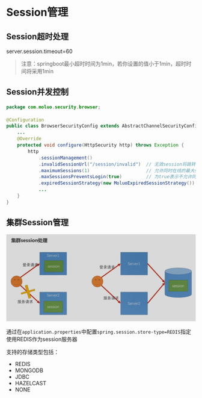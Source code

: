 # Session管理

## Session超时处理

server.session.timeout=60

> 注意：springboot最小超时时间为1min，若你设置的值小于1min，超时时间将采用1min

## Session并发控制

```java
package com.moluo.security.browser;

@Configuration
public class BrowserSecurityConfig extends AbstractChannelSecurityConfig {
	...
    @Override
    protected void configure(HttpSecurity http) throws Exception {
        http
            .sessionManagement()
            .invalidSessionUrl("/session/invalid") 	// 无效session将跳转的url
            .maximumSessions(1)						// 允许同时在线的最大session数
            .maxSessionsPreventsLogin(true)			// 为true表示不允许同时在线，后者禁止登录
            .expiredSessionStrategy(new MoluoExpiredSessionStrategy()) // session过期策略
            ...
    }
}
```

## 集群Session管理

![](./media/集群session.png)

通过在`application.properties`中配置`spring.session.store-type=REDIS`指定使用REDIS作为session服务器

支持的存储类型包括：

- REDIS
- MONGODB
- JDBC
- HAZELCAST
- NONE